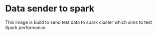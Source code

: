 # Data sender to spark
This image is build to send test data to spark cluster which aims to test Spark performance.
